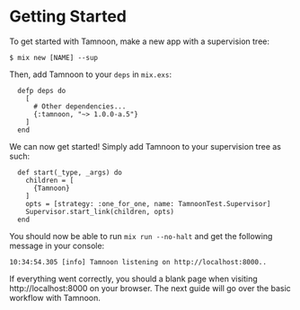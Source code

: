 # Getting Started

To get started with Tamnoon, make a new app with a supervision tree:

```console
$ mix new [NAME] --sup
```

Then, add Tamnoon to your `deps` in `mix.exs`:

```
  defp deps do
    [
      # Other dependencies...
      {:tamnoon, "~> 1.0.0-a.5"}
    ]
  end
```

We can now get started! Simply add Tamnoon to your supervision tree as such:

```
  def start(_type, _args) do
    children = [
      {Tamnoon}
    ]
    opts = [strategy: :one_for_one, name: TamnoonTest.Supervisor]
    Supervisor.start_link(children, opts)
  end
```

You should now be able to run `mix run --no-halt` and get the following message in your console:

```console
10:34:54.305 [info] Tamnoon listening on http://localhost:8000..
```

If everything went correctly, you should a blank page when visiting http://localhost:8000 on your browser. The next guide will go over the basic workflow with Tamnoon.